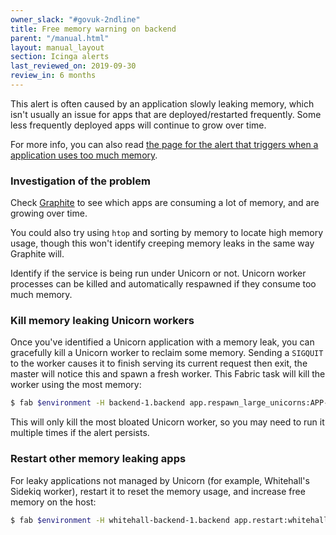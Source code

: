 ```yaml
---
owner_slack: "#govuk-2ndline"
title: Free memory warning on backend
parent: "/manual.html"
layout: manual_layout
section: Icinga alerts
last_reviewed_on: 2019-09-30
review_in: 6 months
---
```


This alert is often caused by an application slowly leaking memory, which
isn't usually an issue for apps that are deployed/restarted frequently.
Some less frequently deployed apps will continue to grow over time.

For more info, you can also read [the page for the alert that triggers
when a application uses too much memory][high-memory].

[high-memory]: /manual/alerts/high-memory-for-application.html

### Investigation of the problem

Check [Graphite][graphite-memory] to see which apps are consuming a lot of
memory, and are growing over time.

You could also try using `htop` and sorting by memory to locate high memory
usage, though this won't identify creeping memory leaks in the same way
Graphite will.

Identify if the service is being run under Unicorn or not. Unicorn worker
processes can be killed and automatically respawned if they consume too much
memory.

[graphite-memory]: https://graphite.publishing.service.gov.uk/render/?width=1133&height=630&_salt=1413553577.366&from=-24days&hideLegend=false&target=highestAverage%28backend-1_backend.processes-*.ps_rss%2C5%29

### Kill memory leaking Unicorn workers

Once you've identified a Unicorn application with a memory leak, you can
gracefully kill a Unicorn worker to reclaim some memory. Sending a `SIGQUIT` to
the worker causes it to finish serving its current request then exit, the
master will notice this and spawn a fresh worker. This Fabric task will kill
the worker using the most memory:

```sh
$ fab $environment -H backend-1.backend app.respawn_large_unicorns:APP-NAME
```

This will only kill the most bloated Unicorn worker, so you may need to run
it multiple times if the alert persists.

### Restart other memory leaking apps

For leaky applications not managed by Unicorn (for example, Whitehall's
Sidekiq worker), restart it to reset the memory usage, and increase free memory
on the host:

```sh
$ fab $environment -H whitehall-backend-1.backend app.restart:whitehall-admin-procfile-worker
```
